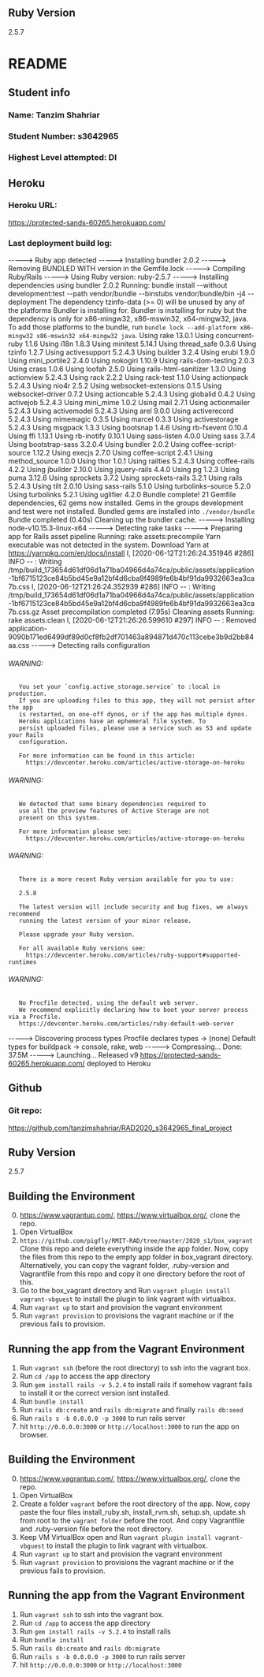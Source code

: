 ## Ruby Version
2.5.7

# README

## Student info
### Name: Tanzim Shahriar
### Student Number: s3642965
### Highest Level attempted: DI

## Heroku
### Heroku URL:
https://protected-sands-60265.herokuapp.com/

### Last deployment build log:
-----> Ruby app detected
-----> Installing bundler 2.0.2
-----> Removing BUNDLED WITH version in the Gemfile.lock
-----> Compiling Ruby/Rails
-----> Using Ruby version: ruby-2.5.7
-----> Installing dependencies using bundler 2.0.2
       Running: bundle install --without development:test --path vendor/bundle --binstubs vendor/bundle/bin -j4 --deployment
       The dependency tzinfo-data (>= 0) will be unused by any of the platforms Bundler is installing for. Bundler is installing for ruby but the dependency is only for x86-mingw32, x86-mswin32, x64-mingw32, java. To add those platforms to the bundle, run `bundle lock --add-platform x86-mingw32 x86-mswin32 x64-mingw32 java`.
       Using rake 13.0.1
       Using concurrent-ruby 1.1.6
       Using i18n 1.8.3
       Using minitest 5.14.1
       Using thread_safe 0.3.6
       Using tzinfo 1.2.7
       Using activesupport 5.2.4.3
       Using builder 3.2.4
       Using erubi 1.9.0
       Using mini_portile2 2.4.0
       Using nokogiri 1.10.9
       Using rails-dom-testing 2.0.3
       Using crass 1.0.6
       Using loofah 2.5.0
       Using rails-html-sanitizer 1.3.0
       Using actionview 5.2.4.3
       Using rack 2.2.2
       Using rack-test 1.1.0
       Using actionpack 5.2.4.3
       Using nio4r 2.5.2
       Using websocket-extensions 0.1.5
       Using websocket-driver 0.7.2
       Using actioncable 5.2.4.3
       Using globalid 0.4.2
       Using activejob 5.2.4.3
       Using mini_mime 1.0.2
       Using mail 2.7.1
       Using actionmailer 5.2.4.3
       Using activemodel 5.2.4.3
       Using arel 9.0.0
       Using activerecord 5.2.4.3
       Using mimemagic 0.3.5
       Using marcel 0.3.3
       Using activestorage 5.2.4.3
       Using msgpack 1.3.3
       Using bootsnap 1.4.6
       Using rb-fsevent 0.10.4
       Using ffi 1.13.1
       Using rb-inotify 0.10.1
       Using sass-listen 4.0.0
       Using sass 3.7.4
       Using bootstrap-sass 3.2.0.4
       Using bundler 2.0.2
       Using coffee-script-source 1.12.2
       Using execjs 2.7.0
       Using coffee-script 2.4.1
       Using method_source 1.0.0
       Using thor 1.0.1
       Using railties 5.2.4.3
       Using coffee-rails 4.2.2
       Using jbuilder 2.10.0
       Using jquery-rails 4.4.0
       Using pg 1.2.3
       Using puma 3.12.6
       Using sprockets 3.7.2
       Using sprockets-rails 3.2.1
       Using rails 5.2.4.3
       Using tilt 2.0.10
       Using sass-rails 5.1.0
       Using turbolinks-source 5.2.0
       Using turbolinks 5.2.1
       Using uglifier 4.2.0
       Bundle complete! 21 Gemfile dependencies, 62 gems now installed.
       Gems in the groups development and test were not installed.
       Bundled gems are installed into `./vendor/bundle`
       Bundle completed (0.40s)
       Cleaning up the bundler cache.
-----> Installing node-v10.15.3-linux-x64
-----> Detecting rake tasks
-----> Preparing app for Rails asset pipeline
       Running: rake assets:precompile
       Yarn executable was not detected in the system.
       Download Yarn at https://yarnpkg.com/en/docs/install
       I, [2020-06-12T21:26:24.351946 #286]  INFO -- : Writing /tmp/build_173654d61df06d1a71ba04966d4a74ca/public/assets/application-1bf6715123ce84b5bd45e9a12bf4d6cba9f4989fe6b4bf91da9932663ea3ca7b.css
       I, [2020-06-12T21:26:24.352939 #286]  INFO -- : Writing /tmp/build_173654d61df06d1a71ba04966d4a74ca/public/assets/application-1bf6715123ce84b5bd45e9a12bf4d6cba9f4989fe6b4bf91da9932663ea3ca7b.css.gz
       Asset precompilation completed (7.95s)
       Cleaning assets
       Running: rake assets:clean
       I, [2020-06-12T21:26:26.599610 #297]  INFO -- : Removed application-9090b171ed6499df89d0cf8fb2df701463a894871d470c113cebe3b9d2bb84aa.css
-----> Detecting rails configuration
###### WARNING:
       You set your `config.active_storage.service` to :local in production.
       If you are uploading files to this app, they will not persist after the app
       is restarted, on one-off dynos, or if the app has multiple dynos.
       Heroku applications have an ephemeral file system. To
       persist uploaded files, please use a service such as S3 and update your Rails
       configuration.
       
       For more information can be found in this article:
         https://devcenter.heroku.com/articles/active-storage-on-heroku
       
###### WARNING:
       We detected that some binary dependencies required to
       use all the preview features of Active Storage are not
       present on this system.
       
       For more information please see:
         https://devcenter.heroku.com/articles/active-storage-on-heroku
       
###### WARNING:
       There is a more recent Ruby version available for you to use:
       
       2.5.8
       
       The latest version will include security and bug fixes, we always recommend
       running the latest version of your minor release.
       
       Please upgrade your Ruby version.
       
       For all available Ruby versions see:
         https://devcenter.heroku.com/articles/ruby-support#supported-runtimes
###### WARNING:
       No Procfile detected, using the default web server.
       We recommend explicitly declaring how to boot your server process via a Procfile.
       https://devcenter.heroku.com/articles/ruby-default-web-server
-----> Discovering process types
       Procfile declares types     -> (none)
       Default types for buildpack -> console, rake, web
-----> Compressing...
       Done: 37.5M
-----> Launching...
       Released v9
       https://protected-sands-60265.herokuapp.com/ deployed to Heroku

## Github
### Git repo:
https://github.com/tanzimshahriar/RAD2020_s3642965_final_project


## Ruby Version
2.5.7

## Building the Environment
0. https://www.vagrantup.com/, https://www.virtualbox.org/, clone the repo.
1. Open VirtualBox 
2. `https://github.com/pigfly/RMIT-RAD/tree/master/2020_s1/box_vagrant` Clone this repo and delete everything inside the app folder. Now, copy the files from this repo to the empty app folder in box_vagrant directory. Alternatively, you can copy the vagrant folder, .ruby-version and Vagrantfile from this repo and copy it one directory before the root of this. 
3. Go to the box_vagrant directory and Run `vagrant plugin install vagrant-vbguest` to install the plugin to link vagrant with virtualbox.
4. Run `vagrant up` to start and provision the vagrant environment
5. Run `vagrant provision` to provisions the vagrant machine or if the previous fails to provision.

## Running the app from the Vagrant Environment
1. Run `vagrant ssh` (before the root directory) to ssh into the vagrant box.
2. Run `cd /app` to access the app directory
3. Run `gem install rails -v 5.2.4` to install rails if somehow vagrant fails to install it or the correct version isnt installed.
4. Run `bundle install`
5. Run `rails db:create` and `rails db:migrate` and finally `rails db:seed`
4. Run `rails s -b 0.0.0.0 -p 3000` to run rails server
5. hit `http://0.0.0.0:3000` or `http://localhost:3000` to run the app on browser.

## Building the Environment
0. https://www.vagrantup.com/, https://www.virtualbox.org/, clone the repo.
1. Open VirtualBox 
2. Create a folder `vagrant` before the root directory of the app. Now, copy paste the four files install_ruby.sh, install_rvm.sh, setup.sh, update.sh from root to the `vagrant folder` before the root. And copy Vagrantfile and .ruby-version file before the root directory.
3. Keep VM VirtualBox open and Run `vagrant plugin install vagrant-vbguest` to install the plugin to link vagrant with virtualbox.
4. Run `vagrant up` to start and provision the vagrant environment
5. Run `vagrant provision` to provisions the vagrant machine or if the previous fails to provision.

## Running the app from the Vagrant Environment
1. Run `vagrant ssh` to ssh into the vagrant box.
2. Run `cd /app` to access the app directory
3. Run `gem install rails -v 5.2.4` to install rails
4. Run `bundle install`
5. Run `rails db:create` and `rails db:migrate`
4. Run `rails s -b 0.0.0.0 -p 3000` to run rails server
5. hit `http://0.0.0.0:3000` or `http://localhost:3000`